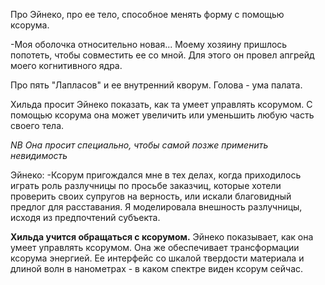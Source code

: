 Про Эйнеко, про ее тело, способное менять форму с помощью ксорума. 

-Моя оболочка относительно новая... Моему хозяину пришлось попотеть, чтобы совместить ее со мной. Для этого он провел апгрейд моего когнитивного ядра.

Про пять "Лапласов" и ее внутренний кворум. Голова - ума палата.

Хильда просит Эйнеко показать, как та умеет управлять ксорумом. С помощью ксорума она может увеличить или уменьшить любую часть своего тела.

*NB Она просит специально, чтобы самой позже применить невидимость*

Эйнеко:
-Ксорум пригождался мне в тех делах, когда приходилось играть роль разлучницы по просьбе заказчиц, которые хотели проверить своих супругов на верность, или искали благовидный предлог для расставания. Я моделировала внешность разлучницы, исходя из предпочтений субъекта. 

**Хильда учится обращаться с ксорумом.**
Эйнеко показывает, как она умеет управлять ксорумом. Она же обеспечивает трансформации ксорума энергией. Ее интерфейс со шкалой твердости материала и длиной волн в нанометрах - в каком спектре виден ксорум сейчас.